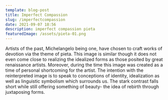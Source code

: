 ```yaml
---
template: blog-post
title: Imperfect Compassion
slug: /imperfectcompassion
date: 2021-09-07 18:56
description: imperfect compassion pieta
featuredImage: /assets/pieta-01.png
---
```

Artists of the past, Michelangelo being one, have chosen to craft works of devotion via the theme of pieta. This image is similar though it does not even come close to realizing the idealized forms as those posited by great renaissance artists. Moreover, during the time this image was created as a time of personal shortcoming for the artist. The intention with the reinterpreted image is to speak to conceptions of identity, idealization as well as linguistic symbolism which surrounds us. The stark contrast falls short while still offering something of beauty- the idea of rebirth through juxtaposing forms.